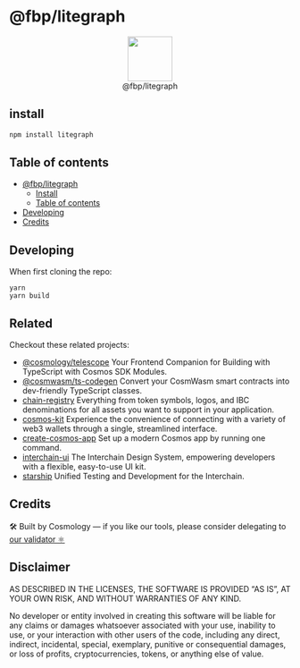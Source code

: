# @fbp/litegraph

<p align="center">
  <img src="https://user-images.githubusercontent.com/545047/188804067-28e67e5e-0214-4449-ab04-2e0c564a6885.svg" width="80"><br />
    @fbp/litegraph
</p>

## install

```sh
npm install litegraph
```
## Table of contents

- [@fbp/litegraph](#@fbp/litegraph)
  - [Install](#install)
  - [Table of contents](#table-of-contents)
- [Developing](#developing)
- [Credits](#credits)

## Developing

When first cloning the repo:

```
yarn
yarn build
```

## Related

Checkout these related projects:

* [@cosmology/telescope](https://github.com/interweb-inc/telescope) Your Frontend Companion for Building with TypeScript with Cosmos SDK Modules.
* [@cosmwasm/ts-codegen](https://github.com/CosmWasm/ts-codegen) Convert your CosmWasm smart contracts into dev-friendly TypeScript classes.
* [chain-registry](https://github.com/interweb-inc/chain-registry) Everything from token symbols, logos, and IBC denominations for all assets you want to support in your application.
* [cosmos-kit](https://github.com/interweb-inc/cosmos-kit) Experience the convenience of connecting with a variety of web3 wallets through a single, streamlined interface.
* [create-cosmos-app](https://github.com/interweb-inc/create-cosmos-app) Set up a modern Cosmos app by running one command.
* [interchain-ui](https://github.com/interweb-inc/interchain-ui) The Interchain Design System, empowering developers with a flexible, easy-to-use UI kit.
* [starship](https://github.com/interweb-inc/starship) Unified Testing and Development for the Interchain.

## Credits

🛠 Built by Cosmology — if you like our tools, please consider delegating to [our validator ⚛️](https://cosmology.zone/validator)


## Disclaimer

AS DESCRIBED IN THE LICENSES, THE SOFTWARE IS PROVIDED “AS IS”, AT YOUR OWN RISK, AND WITHOUT WARRANTIES OF ANY KIND.

No developer or entity involved in creating this software will be liable for any claims or damages whatsoever associated with your use, inability to use, or your interaction with other users of the code, including any direct, indirect, incidental, special, exemplary, punitive or consequential damages, or loss of profits, cryptocurrencies, tokens, or anything else of value.
